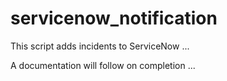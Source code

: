 # servicenow_notification

This script adds incidents to ServiceNow ...

A documentation will follow on completion ...
